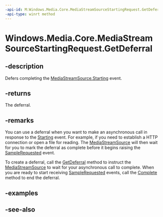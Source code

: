 ```yaml
---
-api-id: M:Windows.Media.Core.MediaStreamSourceStartingRequest.GetDeferral
-api-type: winrt method
---
```


<!-- Method syntax
public Windows.Media.Core.MediaStreamSourceStartingRequestDeferral GetDeferral()
-->

# Windows.Media.Core.MediaStreamSourceStartingRequest.GetDeferral

## -description
Defers completing the [MediaStreamSource.Starting](mediastreamsource_starting.md) event.

## -returns
The deferral.

## -remarks
You can use a deferral when you want to make an asynchronous call in response to the [Starting](mediastreamsource_starting.md) event. For example, if you need to establish a HTTP connection or open a file for reading. The [MediaStreamSource](mediastreamsource.md) will then wait for you to mark the deferral as complete before it begins raising the [SampleRequested](mediastreamsource_samplerequested.md) event.

To create a deferral, call the [GetDeferral](mediastreamsourcestartingrequest_getdeferral_254836512.md) method to instruct the [MediaStreamSource](mediastreamsource.md) to wait for your asynchronous call to complete. When you are ready to start receiving [SampleRequested](mediastreamsource_samplerequested.md) events, call the [Complete](mediastreamsourcestartingrequestdeferral_complete.md) method to end the deferral.

## -examples

## -see-also
